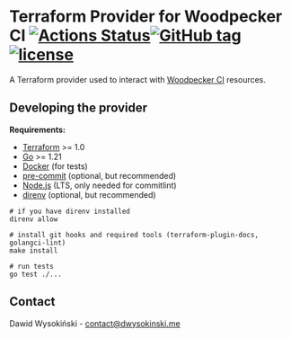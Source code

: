 # Terraform Provider for Woodpecker CI [![Actions Status](https://github.com/Kichiyaki/terraform-provider-woodpecker/actions/workflows/ci.yml/badge.svg)](https://github.com/Kichiyaki/terraform-provider-woodpecker/actions/workflows/ci.yml)[![GitHub tag](https://img.shields.io/github/v/tag/Kichiyaki/terraform-provider-woodpecker?label=release)](https://github.com/Kichiyaki/terraform-provider-woodpecker/releases)[![license](https://img.shields.io/github/license/Kichiyaki/terraform-provider-woodpecker.svg)](https://github.com/Kichiyaki/terraform-provider-woodpecker/blob/master/LICENSE)

A Terraform provider used to interact with [Woodpecker CI](https://woodpecker-ci.org/) resources.

## Developing the provider

**Requirements:**

- [Terraform](https://developer.hashicorp.com/terraform/downloads) >= 1.0
- [Go](https://golang.org/doc/install) >= 1.21
- [Docker](https://docs.docker.com/engine/install/) (for tests)
- [pre-commit](https://pre-commit.com/) (optional, but recommended)
- [Node.js](https://nodejs.org/en) (LTS, only needed for commitlint)
- [direnv](https://direnv.net/) (optional, but recommended)

```shell
# if you have direnv installed
direnv allow

# install git hooks and required tools (terraform-plugin-docs, golangci-lint)
make install

# run tests
go test ./...
```

## Contact

Dawid Wysokiński - [contact@dwysokinski.me](mailto:contact@dwysokinski.me)
